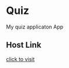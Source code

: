 # Quiz

<p>My quiz applicaton App</p>

<h2>Host Link</h2>

<a href="https://chimerical-paletas-a69217.netlify.app/">click to visit</a>
